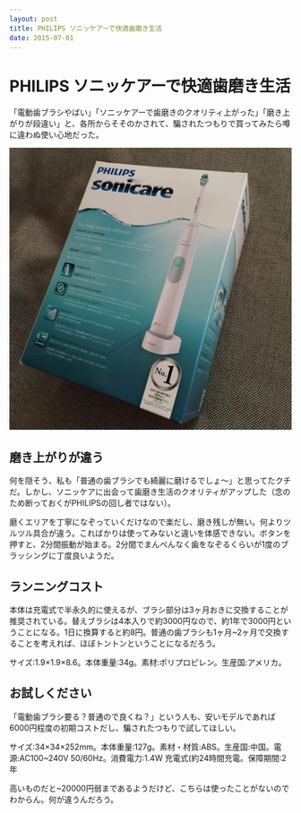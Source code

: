 ```yaml
---
layout: post
title: PHILIPS ソニッケアーで快適歯磨き生活
date: 2015-07-01
---
```


# PHILIPS ソニッケアーで快適歯磨き生活

「電動歯ブラシやばい」「ソニッケアーで歯磨きのクオリティ上がった」「磨き上がりが段違い」と、各所からそそのかされて、騙されたつもりで買ってみたら噂に違わぬ使い心地だった。

![](/img/posts/2015/philips-sonicare/box.jpg)

## 磨き上がりが違う

何を隠そう、私も「普通の歯ブラシでも綺麗に磨けるでしょ〜」と思ってたクチだ。しかし、ソニッケアに出会って歯磨き生活のクオリティがアップした（念のため断っておくがPHILIPSの回し者ではない）。

磨くエリアを丁寧になぞっていくだけなので楽だし、磨き残しが無い。何よりツルツル具合が違う。こればかりは使ってみないと違いを体感できない。ボタンを押すと、2分間振動が始まる。2分間でまんべんなく歯をなぞるくらいが1度のブラッシングに丁度良いようだ。

## ランニングコスト

本体は充電式で半永久的に使えるが、ブラシ部分は3ヶ月おきに交換することが推奨されている。替えブラシは4本入りで約3000円なので、約1年で3000円ということになる。1日に換算すると約8円。普通の歯ブラシも1ヶ月~2ヶ月で交換することを考えれば、ほぼトントンということになるだろう。

<affiliate-link
  src="https://images-na.ssl-images-amazon.com/images/I/5162-tk4AbL._SX425_.jpg"
  href="https://www.amazon.co.jp/dp/B00EZERQ4A/"
  tag="1000ch-22"
  title="フィリップス 電動歯ブラシ用 替ブラシ ソニッケアー プロリザルツ ブラシヘッド 【スタンダード タイプ4本組】HX6014/01">
  サイズ:1.9×1.9×8.6。本体重量:34g。素材:ポリプロピレン。生産国:アメリカ。
</affiliate-link>

## お試しください

「電動歯ブラシ要る？普通ので良くね？」という人も、安いモデルであれば6000円程度の初期コストだし、騙されたつもりで試してほしい。

<affiliate-link
  src="https://images-na.ssl-images-amazon.com/images/I/61l2V4sGnoL._SY679_.jpg"
  href="https://www.amazon.co.jp/dp/B00C905644/"
  tag="1000ch-22"
  title="フィリップス 電動歯ブラシ ソニッケアー イージークリーン HX6520/50">
  サイズ:34×34×252mm。本体重量:127g。素材・材質:ABS。生産国:中国。電源:AC100~240V 50/60Hz。消費電力:1.4W 充電式(約24時間充電。保障期間:2年
</affiliate-link>

高いものだと~20000円弱まであるようだけど、こちらは使ったことがないのでわからん。何が違うんだろう。

